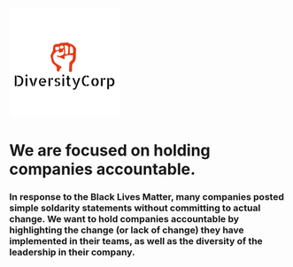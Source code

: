 <img src="logo (3).png" />
<h1>We are focused on holding companies accountable.</h1>
<h3>In response to the Black Lives Matter, many companies posted simple soldarity statements without committing to actual change.
We want to hold companies accountable by highlighting the change (or lack of change) they have implemented in their teams, as well as the diversity of the leadership in their company.</h3>
